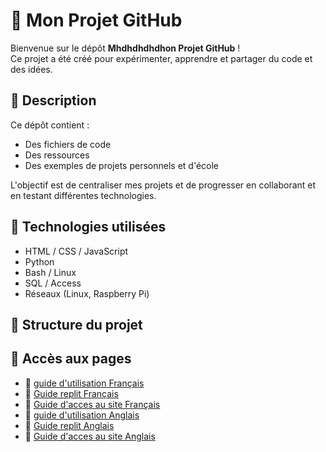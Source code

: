 # 📁 Mon Projet GitHub

Bienvenue sur le dépôt **Mhdhdhdhdhon Projet GitHub** !  
Ce projet a été créé pour expérimenter, apprendre et partager du code et des idées.

## 📌 Description

Ce dépôt contient :
- Des fichiers de code
- Des ressources
- Des exemples de projets personnels et d'école

L'objectif est de centraliser mes projets et de progresser en collaborant et en testant différentes technologies.

## 🚀 Technologies utilisées

- HTML / CSS / JavaScript
- Python
- Bash / Linux
- SQL / Access
- Réseaux (Linux, Raspberry Pi)

## 📂 Structure du projet


## 📄 Accès aux pages  

- 📘 [guide d'utilisation Français](pages/francais/guide_d'utilisation_Français.html)  
- 📘 [Guide replit Français](pages/francais/Guide_replit_Français.html)
- 📘 [Guide d'acces au site Français](pages/francais/acces_au_site_Français.html)  
- 📙 [guide d'utilisation Anglais](pages/anglais/guide_d'utilisation_Anglais.html)  
- 📙 [Guide replit Anglais](pages/anglais/replit_Anglais.html)
- 📙 [Guide d'acces au site Anglais](pages/anglais/acces_au_site_Anglais.html)

